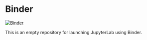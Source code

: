# Binder

[![Binder](https://img.shields.io/badge/launch-binder-red.svg)](https://mybinder.org/v2/gh/Geo-Python-2021/Binder/main?urlpath=lab)

This is an empty repository for launching JupyterLab using Binder.
